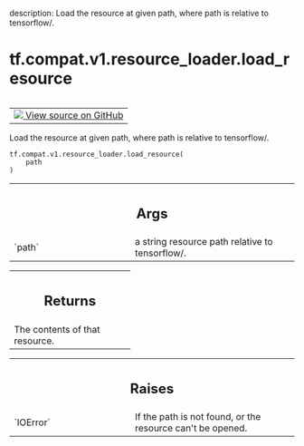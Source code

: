 description: Load the resource at given path, where path is relative to tensorflow/.

<div itemscope itemtype="http://developers.google.com/ReferenceObject">
<meta itemprop="name" content="tf.compat.v1.resource_loader.load_resource" />
<meta itemprop="path" content="Stable" />
</div>

# tf.compat.v1.resource_loader.load_resource

<!-- Insert buttons and diff -->

<table class="tfo-notebook-buttons tfo-api nocontent" align="left">
<td>
  <a target="_blank" href="https://github.com/tensorflow/tensorflow/blob/r2.2/tensorflow/python/platform/resource_loader.py#L34-L48">
    <img src="https://www.tensorflow.org/images/GitHub-Mark-32px.png" />
    View source on GitHub
  </a>
</td>
</table>



Load the resource at given path, where path is relative to tensorflow/.

<pre class="devsite-click-to-copy prettyprint lang-py tfo-signature-link">
<code>tf.compat.v1.resource_loader.load_resource(
    path
)
</code></pre>



<!-- Placeholder for "Used in" -->


<!-- Tabular view -->
 <table class="responsive fixed orange">
<colgroup><col width="214px"><col></colgroup>
<tr><th colspan="2"><h2 class="add-link">Args</h2></th></tr>

<tr>
<td>
`path`
</td>
<td>
a string resource path relative to tensorflow/.
</td>
</tr>
</table>



<!-- Tabular view -->
 <table class="responsive fixed orange">
<colgroup><col width="214px"><col></colgroup>
<tr><th colspan="2"><h2 class="add-link">Returns</h2></th></tr>
<tr class="alt">
<td colspan="2">
The contents of that resource.
</td>
</tr>

</table>



<!-- Tabular view -->
 <table class="responsive fixed orange">
<colgroup><col width="214px"><col></colgroup>
<tr><th colspan="2"><h2 class="add-link">Raises</h2></th></tr>

<tr>
<td>
`IOError`
</td>
<td>
If the path is not found, or the resource can't be opened.
</td>
</tr>
</table>

